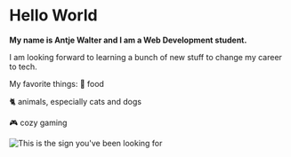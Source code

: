 # Hello World

**My name is Antje Walter and I am a Web Development student.**

I am looking forward to learning a bunch of new stuff to change my career to tech.

My favorite things:
 🍝 food
 
 🐈 animals, especially cats and dogs
 
 🎮 cozy gaming

![This is the sign you've been looking for](https://images.unsplash.com/photo-1496449903678-68ddcb189a24?ixlib=rb-1.2.1&ixid=MnwxMjA3fDB8MHxwaG90by1wYWdlfHx8fGVufDB8fHx8&auto=format&fit=crop&w=2670&q=80)

